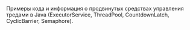 Примеры кода и информация о продвинутых средствах управления тредами в Java (ExecutorService, ThreadPool, CountdownLatch, CyclicBarrier, Semaphore).
